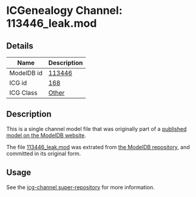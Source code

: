 # ICGenealogy Channel: 113446\_leak.mod

## Details

Name | Description
---- | -----------
ModelDB id | [113446](http://senselab.med.yale.edu/ModelDB/ShowModel.cshtml?model=113446)
ICG id | [168](http://icg.neurotheory.ox.ac.uk/channels/other/168)
ICG Class | [Other](http://icg.neurotheory.ox.ac.uk/channels/other)

## Description

This is a single channel model file that was originally part of a [published model on the ModelDB website](http://senselab.med.yale.edu/mModelDB/ShowModel.cshtml?model=113446).

The file [113446\_leak.mod](113446_leak.mod) was extrated from [the ModelDB repository](http://senselab.med.yale.edu/ModelDB/ShowModel.cshtml?model=113446), and committed in its original form.

## Usage

See the [icg-channel super-repository](https://github.com/icgenealogy/icg-channels) for more information.